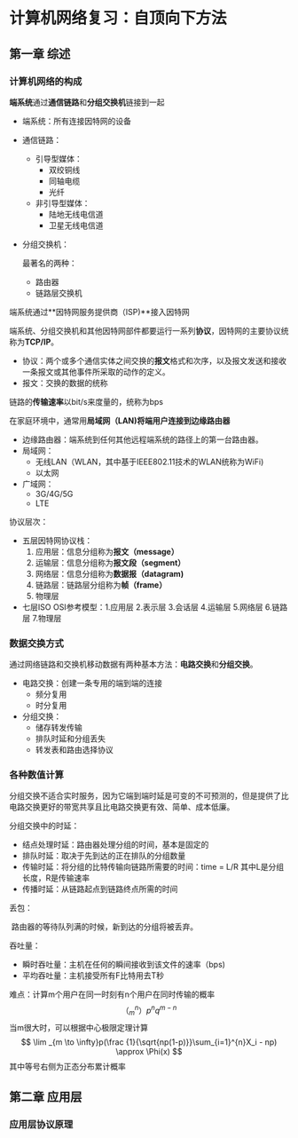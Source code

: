 # 计算机网络复习：自顶向下方法

## 第一章 综述

### 计算机网络的构成



**端系统**通过**通信链路**和**分组交换机**链接到一起

-  端系统：所有连接因特网的设备

- 通信链路：

  - 引导型媒体：
    - 双绞铜线
    - 同轴电缆
    - 光纤
  - 非引导型媒体：
    - 陆地无线电信道
    - 卫星无线电信道

- 分组交换机：

  最著名的两种：

  - 路由器
  - 链路层交换机

端系统通过**因特网服务提供商（ISP)**接入因特网

端系统、分组交换机和其他因特网部件都要运行一系列**协议**，因特网的主要协议统称为**TCP/IP**。

- 协议：两个或多个通信实体之间交换的**报文**格式和次序，以及报文发送和接收一条报文或其他事件所采取的动作的定义。
- 报文：交换的数据的统称

链路的**传输速率**以bit/s来度量的，统称为bps

在家庭环境中，通常用**局域网（LAN)**将端用户连接到**边缘路由器**

- 边缘路由器：端系统到任何其他远程端系统的路径上的第一台路由器。
- 局域网：
  - 无线LAN（WLAN，其中基于IEEE802.11技术的WLAN统称为WiFi)
  - 以太网
- 广域网：
  - 3G/4G/5G
  - LTE

协议层次：

- 五层因特网协议栈：
  1. 应用层：信息分组称为**报文（message）**
  2. 运输层：信息分组称为**报文段（segment）**
  3. 网络层：信息分组称为**数据报（datagram)**
  4. 链路层：链路层分组称为**帧（frame）**
  5. 物理层
- 七层ISO OSI参考模型：1.应用层 2.表示层 3.会话层 4.运输层 5.网络层 6.链路层 7.物理层

### 数据交换方式

通过网络链路和交换机移动数据有两种基本方法：**电路交换**和**分组交换**。

- 电路交换：创建一条专用的端到端的连接
  - 频分复用
  - 时分复用
- 分组交换：
  - 储存转发传输
  - 排队时延和分组丢失
  - 转发表和路由选择协议

### 各种数值计算

分组交换不适合实时服务，因为它端到端时延是可变的不可预测的，但是提供了比电路交换更好的带宽共享且比电路交换更有效、简单、成本低廉。

分组交换中的时延：

- 结点处理时延：路由器处理分组的时间，基本是固定的
- 排队时延：取决于先到达的正在排队的分组数量
- 传输时延：将分组的比特传输向链路所需要的时间：time = L/R 其中L是分组长度，R是传输速率
- 传播时延：从链路起点到链路终点所需的时间

丢包：

​	路由器的等待队列满的时候，新到达的分组将被丢弃。

吞吐量：

- 瞬时吞吐量：主机在任何的瞬间接收到该文件的速率（bps)
- 平均吞吐量：主机接受所有F比特用去T秒



难点：计算m个用户在同一时刻有n个用户在同时传输的概率
$$
（^n_m）p^nq^{m-n}
$$
当m很大时，可以根据中心极限定理计算
$$
\lim _{m \to \infty}p(\frac {1}{\sqrt{np(1-p)}}\sum_{i=1}^{n}X_i - np) \approx \Phi(x)
$$
其中等号右侧为正态分布累计概率



## 第二章 应用层

### 应用层协议原理

​	